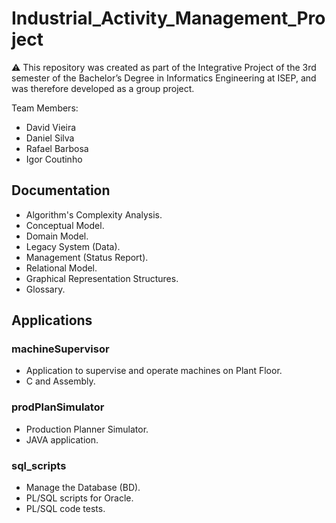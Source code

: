 # Industrial_Activity_Management_Project
⚠️ This repository was created as part of the Integrative Project of the 3rd semester of the Bachelor’s Degree in Informatics Engineering at ISEP, and was therefore developed as a group project.

Team Members:
 - David Vieira
 - Daniel Silva
 - Rafael Barbosa
 - Igor Coutinho


## Documentation
- Algorithm's Complexity Analysis.
- Conceptual Model.
- Domain Model.
- Legacy System (Data).
- Management (Status Report).
- Relational Model.
- Graphical Representation Structures.
- Glossary.

## Applications


### machineSupervisor
- Application to supervise and operate machines on Plant Floor.
- C and Assembly.

### prodPlanSimulator
- Production Planner Simulator.
- JAVA application.

### sql_scripts
- Manage the Database (BD).
- PL/SQL scripts for Oracle.
- PL/SQL code tests.

